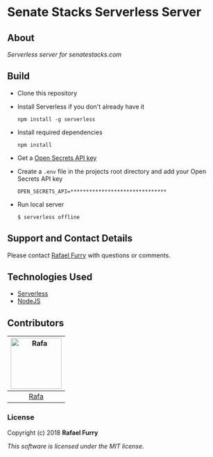 # Senate Stacks Serverless Server

## About

_Serverless server for senatestacks.com_

## Build

* Clone this repository
* Install Serverless if you don't already have it
  ```
  npm install -g serverless
  ```
* Install required dependencies
  ```
  npm install
  ```
* Get a [Open Secrets API key](https://www.opensecrets.org/open-data/api)
* Create a ```.env``` file in the projects root directory and add your Open Secrets API key
  ```
  OPEN_SECRETS_API=*******************************
  ```

* Run local server
  ```
  $ serverless offline
  ```

## Support and Contact Details

Please contact [Rafael Furry](rfurry@gmail.com) with questions or comments.


## Technologies Used

* [Serverless](https://serverless.com/)
* [NodeJS](https://nodejs.org/)


## Contributors

| [<img alt="Rafa" src="https://avatars0.githubusercontent.com/u/13779974?s=460&v=4" width="117">](https://github.com/bullthistle) |
|:---:|
|[Rafa](https://github.com/bullthistle)

### License

Copyright (c) 2018 **Rafael Furry**

*This software is licensed under the MIT license.*